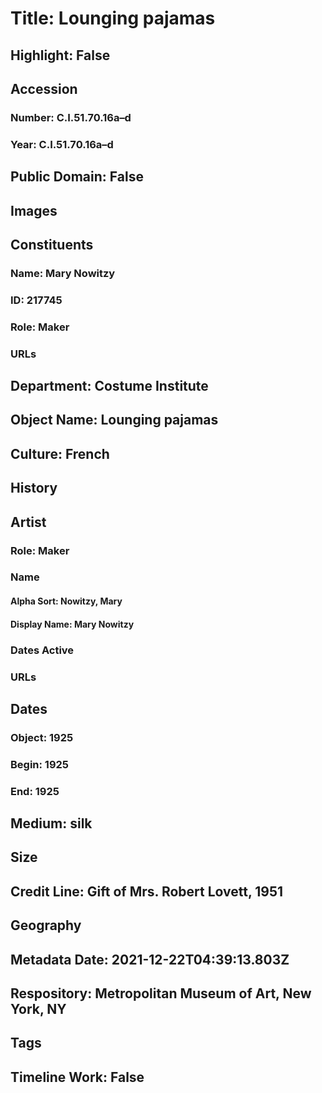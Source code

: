 # Title: Lounging pajamas
## Highlight: False
## Accession
### Number: C.I.51.70.16a–d
### Year: C.I.51.70.16a–d
## Public Domain: False
## Images
## Constituents
### Name: Mary Nowitzy
### ID: 217745
### Role: Maker
### URLs
## Department: Costume Institute
## Object Name: Lounging pajamas
## Culture: French
## History
## Artist
### Role: Maker
### Name
#### Alpha Sort: Nowitzy, Mary
#### Display Name: Mary Nowitzy
### Dates Active
### URLs
## Dates
### Object: 1925
### Begin: 1925
### End: 1925
## Medium: silk
## Size
## Credit Line: Gift of Mrs. Robert Lovett, 1951
## Geography
## Metadata Date: 2021-12-22T04:39:13.803Z
## Respository: Metropolitan Museum of Art, New York, NY
## Tags
## Timeline Work: False